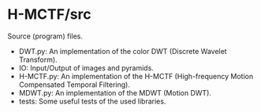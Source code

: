 # H-MCTF/src

Source (program) files.

* DWT.py: An implementation of the color DWT (Discrete Wavelet Transform).
* IO: Input/Output of images and pyramids.
* H-MCTF.py: An implementation of the H-MCTF (High-frequency Motion Compensated Temporal Filtering).
* MDWT.py: An implementation of the MDWT (Motion DWT).
* tests: Some useful tests of the used libraries.
